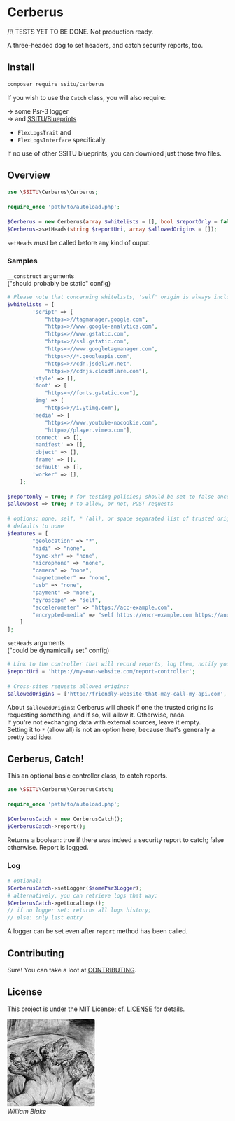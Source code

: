 # Cerberus

/!\ TESTS YET TO BE DONE. Not production ready.

A three-headed dog to set headers, and catch security reports, too.

## Install

```bash
composer require ssitu/cerberus
```

If you wish to use the `Catch` class, you will also require:

-> some Psr-3 logger  
-> and [SSITU/Blueprints](https://github.com/I-is-as-I-does/Blueprints)

- `FlexLogsTrait` and
- `FlexLogsInterface` specifically.

If no use of other SSITU blueprints, you can download just those two files.

## Overview

```php
use \SSITU\Cerberus\Cerberus;

require_once 'path/to/autoload.php';

$Cerberus = new Cerberus(array $whitelists = [], bool $reportOnly = false, bool $allowpost = false, array $features = []);
$Cerberus->setHeads(string $reportUri, array $allowedOrigins = []);
```

`setHeads` _must_ be called before any kind of ouput.

### Samples

`__construct` arguments  
("should probably be static" config)

```php
# Please note that concerning whitelists, 'self' origin is always included
$whitelists = [
        'script' => [
            "https=>//tagmanager.google.com",
            "https=>//www.google-analytics.com",
            "https=>//www.gstatic.com",
            "https=>//ssl.gstatic.com",
            "https=>//www.googletagmanager.com",
            "https=>//*.googleapis.com",
            "https=>//cdn.jsdelivr.net",
            "https=>//cdnjs.cloudflare.com"],
        'style' => [],
        'font' => [
            "https=>//fonts.gstatic.com"],
        'img' => [
            "https=>//i.ytimg.com"],
        'media' => [
            "https=>//www.youtube-nocookie.com",
            "http=>//player.vimeo.com"],
        'connect' => [],
        'manifest' => [],
        'object' => [],
        'frame' => [],
        'default' => [],
        'worker' => [],
    ];

$reportonly = true; # for testing policies; should be set to false once in production
$allowpost => true; # to allow, or not, POST requests

# options: none, self, * (all), or space separated list of trusted origins
# defaults to none
$features = [
        "geolocation" => "*",
        "midi" => "none",
        "sync-xhr" => "none",
        "microphone" => "none",
        "camera" => "none",
        "magnetometer" => "none",
        "usb" => "none",
        "payment" => "none",
        "gyroscope" => "self",
        "accelerometer" => "https://acc-example.com",
        "encrypted-media" => "self https://encr-example.com https://another-example.com",
    ]
];
```

`setHeads` arguments  
("could be dynamically set" config)

```php
# Link to the controller that will record reports, log them, notify you, etc
$reportUri = 'https://my-own-website.com/report-controller';

# Cross-sites requests allowed origins:
$allowedOrigins = ['http://friendly-website-that-may-call-my-api.com', 'http://example-two.com'];
```

About `$allowedOrigins`:
Cerberus will check if one the trusted origins is requesting something, and if so, will allow it. Otherwise, nada.  
If you're not exchanging data with external sources, leave it empty.  
Setting it to `*` (allow all) is not an option here, because that's generally a pretty bad idea.

## Cerberus, Catch!

This an optional basic controller class, to catch reports.

```php
use \SSITU\Cerberus\CerberusCatch;

require_once 'path/to/autoload.php';

$CerberusCatch = new CerberusCatch();
$CerberusCatch->report();
```

Returns a boolean: true if there was indeed a security report to catch; false otherwise.
Report is logged.

### Log

```php
# optional:
$CerberusCatch->setLogger($somePsr3Logger);
# alternatively, you can retrieve logs that way:
$CerberusCatch->getLocalLogs();
// if no logger set: returns all logs history;
// else: only last entry
```

A logger can be set even after `report` method has been called.

## Contributing

Sure! You can take a loot at [CONTRIBUTING](CONTRIBUTING.md).

## License

This project is under the MIT License; cf. [LICENSE](LICENSE) for details.

![Doggo by William Blake](Cerberus-Blake.jpg)  
*William Blake*
